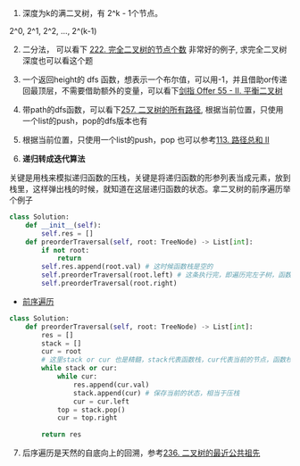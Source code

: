 1. 深度为k的满二叉树，有 2^k - 1个节点。

2^0, 2^1, 2^2, ..., 2^(k-1)

2. 二分法， 可以看下 [222. 完全二叉树的节点个数](222.%20完全二叉树的节点个数.py) 非常好的例子, 求完全二叉树深度也可以看这个题

3. 一个返回height的 dfs 函数，想表示一个布尔值，可以用-1，并且借助or传递回最顶层，不需要借助额外的变量，可以看下[剑指 Offer 55 - II. 平衡二叉树](剑指%20Offer%2055%20-%20II.%20平衡二叉树.py)

4. 带path的dfs函数，可以看下[257. 二叉树的所有路径](./257.%20二叉树的所有路径.py), 根据当前位置，只使用一个list的push，pop的dfs版本也有

5. 根据当前位置，只使用一个list的push，pop 也可以参考[113. 路径总和 II](113.%20路径总和%20II.py)

6. **递归转成迭代算法**

关键是用栈来模拟递归函数的压栈，关键是将递归函数的形参列表当成元素，放到栈里，这样弹出栈的时候，就知道在这层递归函数的状态。拿二叉树的前序遍历举个例子

```python
class Solution:
	def __init__(self):
		self.res = []
    def preorderTraversal(self, root: TreeNode) -> List[int]:
    	if not root:
    		return
    	self.res.append(root.val) # 这时候函数栈是空的
    	self.preorderTraversal(root.left) # 这条执行完，即遍历完左子树，函数栈也是空的
    	self.preorderTraversal(root.right)
```

- [前序遍历](https://link.zhihu.com/?target=https%3A//leetcode-cn.com/problems/binary-tree-preorder-traversal/)

```python
class Solution:
    def preorderTraversal(self, root: TreeNode) -> List[int]:
        res = []
        stack = []
        cur = root
        # 这里stack or cur 也是精髓，stack代表函数栈，cur代表当前的节点，函数栈可能会空好几次，按递归画下图就可以了。例如，刚开始的时候
        while stack or cur:
            while cur:
                res.append(cur.val)
                stack.append(cur) # 保存当前的状态，相当于压栈
                cur = cur.left
            top = stack.pop()
            cur = top.right
        
        return res
```

7. 后序遍历是天然的自底向上的回溯，参考[236. 二叉树的最近公共祖先](./236.%20二叉树的最近公共祖先.py)